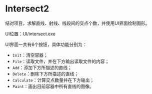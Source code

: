 # Intersect2 

结对项目，求解直线、射线、线段间的交点个数，并使用UI界面绘制图形。

UI位置：UI/intersect.exe

UI界面一共有6个按钮，具体功能分别为：

- `Init`：清空容器；
- `File`：读取文件，并在下方输出读取文件的内容；
- `Add`：添加下方所描述的直线；
- `Delete`：删除下方所描述的直线；
- `Calculate`：计算交点数量并在下方输出；
- `Paint`：画出目前容器中所有直线的图像。